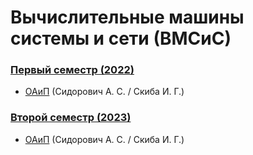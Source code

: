 # Вычислительные машины системы и сети (ВМСиС)

### [Первый семестр (2022)](https://github.com/mxrpheus6/bsuirLabs/tree/main/1sem)
- [ОАиП](https://github.com/mxrpheus6/bsuirLabs/tree/main/1sem) (Сидорович А. С. / Скиба И. Г.)

### [Второй семестр (2023)](https://github.com/mxrpheus6/bsuirLabs/tree/main/2sem)
- [ОАиП](https://github.com/mxrpheus6/bsuirLabs/tree/main/2sem) (Сидорович А. С. / Скиба И. Г.)
